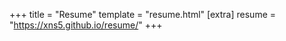 +++
title = "Resume"
template = "resume.html"
[extra]
resume = "https://xns5.github.io/resume/"
+++

